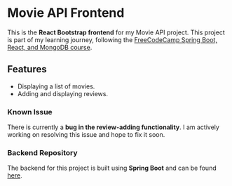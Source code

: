# Movie API Frontend

This is the **React Bootstrap frontend** for my Movie API project. This project is part of my learning journey, following the [FreeCodeCamp Spring Boot, React, and MongoDB course](https://www.youtube.com/watch?v=5PdEmeopJVQ&list=PLVW06SVN1dvGOv_wWUjDaVaufAsDgt-UG&index=13).

## Features
- Displaying a list of movies.
- Adding and displaying reviews.

### Known Issue
There is currently a **bug in the review-adding functionality**. I am actively working on resolving this issue and hope to fix it soon.

### Backend Repository
The backend for this project is built using **Spring Boot** and can be found [here](<backend-repo-url>).
